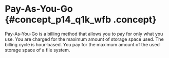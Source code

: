 # Pay-As-You-Go {#concept_p14_q1k_wfb .concept}

Pay-As-You-Go is a billing method that allows you to pay for only what you use. You are charged for the maximum amount of storage space used. The billing cycle is hour-based. You pay for the maximum amount of the used storage space of a file system.

